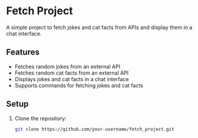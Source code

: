 # Fetch Project

A simple project to fetch jokes and cat facts from APIs and display them in a chat interface.

## Features

- Fetches random jokes from an external API
- Fetches random cat facts from an external API
- Displays jokes and cat facts in a chat interface
- Supports commands for fetching jokes and cat facts

## Setup

1. Clone the repository:
   ```bash
   git clone https://github.com/your-username/fetch_project.git
